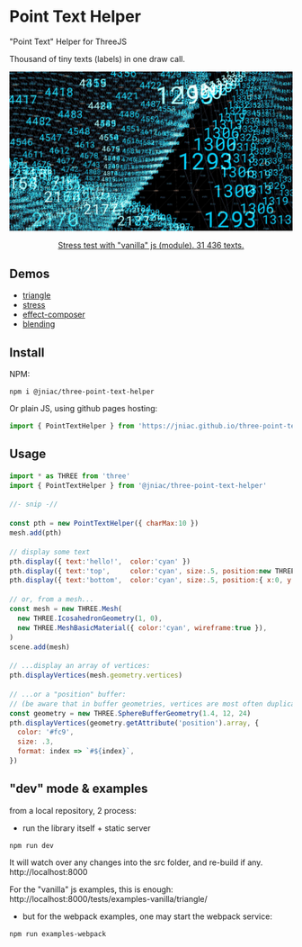 # Point Text Helper
"Point Text" Helper for ThreeJS

Thousand of tiny texts (labels) in one draw call. 

<a href="https://jniac.github.io/three-point-text-helper/tests/examples-vanilla/stress/">
<p align="center">
  <img src="screenshots/vanilla-stress-2.jpg">
<p>
<p align="center">
  Stress test with "vanilla" js (module).
  31 436 texts.
</p>
</a>

## Demos
- [triangle](https://jniac.github.io/three-point-text-helper/tests/examples-vanilla/triangle/)
- [stress](https://jniac.github.io/three-point-text-helper/tests/examples-vanilla/stress/)
- [effect-composer](https://jniac.github.io/three-point-text-helper/tests/examples-vanilla/effect-composer/)
- [blending](https://jniac.github.io/three-point-text-helper/tests/examples-vanilla/blending/)

## Install

NPM:
```
npm i @jniac/three-point-text-helper
```

Or plain JS, using github pages hosting:
```javascript
import { PointTextHelper } from 'https://jniac.github.io/three-point-text-helper/dist/PointTextHelper.three.js'
```


## Usage

```javascript
import * as THREE from 'three'
import { PointTextHelper } from '@jniac/three-point-text-helper'

//- snip -//

const pth = new PointTextHelper({ charMax:10 })
mesh.add(pth)

// display some text
pth.display({ text:'hello!',  color:'cyan' })
pth.display({ text:'top',     color:'cyan', size:.5, position:new THREE.Vector3(0, 1, 0) })
pth.display({ text:'bottom',  color:'cyan', size:.5, position:{ x:0, y:-1, z:0 } })

// or, from a mesh...
const mesh = new THREE.Mesh(
  new THREE.IcosahedronGeometry(1, 0),
  new THREE.MeshBasicMaterial({ color:'cyan', wireframe:true }),
)
scene.add(mesh)

// ...display an array of vertices:
pth.displayVertices(mesh.geometry.vertices)

// ...or a "position" buffer:
// (be aware that in buffer geometries, vertices are most often duplicated)
const geometry = new THREE.SphereBufferGeometry(1.4, 12, 24)
pth.displayVertices(geometry.getAttribute('position').array, {
  color: '#fc9',
  size: .3,
  format: index => `#${index}`,
})
```

## "dev" mode & examples
from a local repository, 2 process:
- run the library itself + static server
```shell
npm run dev
```
It will watch over any changes into the src folder, and re-build if any.
http://localhost:8000

For the "vanilla" js examples, this is enough:
http://localhost:8000/tests/examples-vanilla/triangle/

- but for the webpack examples, one may start the webpack service:
```shell
npm run examples-webpack
```




